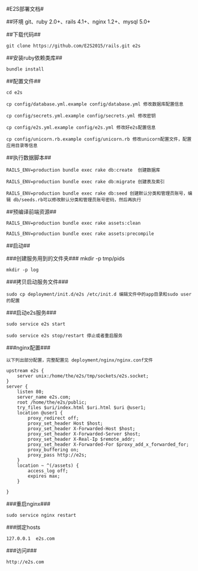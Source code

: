 #E2S部署文档#

##环境
    git、ruby 2.0+、rails 4.1+、nginx 1.2+、mysql 5.0+

##下载代码##
    
    git clone https://github.com/E2S2015/rails.git e2s

##安装ruby依赖类库##

    bundle install

##配置文件##

    cd e2s

    cp config/database.yml.example config/database.yml 修改数据库配置信息

    cp config/secrets.yml.example config/secrets.yml 修改密钥
 
    cp config/e2s.yml.example config/e2s.yml 修改好e2s配置信息

    cp config/unicorn.rb.example config/unicorn.rb 修改unicorn配置文件，配置应用目录等信息

##执行数据脚本##

    RAILS_ENV=production bundle exec rake db:create  创建数据库
   
    RAILS_ENV=production bundle exec rake db:migrate 创建表及索引

    RAILS_ENV=production bundle exec rake db:seed 创建默认分类和管理员账号，编辑 db/seeds.rb可以修改默认分类和管理员账号密码，然后再执行

##预编译前端资源##

    RAILS_ENV=production bundle exec rake assets:clean
    
    RAILS_ENV=production bundle exec rake assets:precompile

##启动##

###创建服务用到的文件夹###
    mkdir -p tmp/pids

    mkdir -p log 

###拷贝启动服务文件###

    sudo cp deployment/init.d/e2s /etc/init.d 编辑文件中的app目录和sudo user的配置

###启动e2s服务###
    
    sudo service e2s start
    
    sudo service e2s stop/restart 停止或者重启服务

###nginx配置###

    以下列出部分配置，完整配置见 deployment/nginx/nginx.conf文件

    upstream e2s {
        server unix:/home/the/e2s/tmp/sockets/e2s.socket;
    }
    server {
        listen 80;
        server_name e2s.com;
        root /home/the/e2s/public;
        try_files $uri/index.html $uri.html $uri @user1;
        location @user1 {
            proxy_redirect off;
            proxy_set_header Host $host;
            proxy_set_header X-Forwarded-Host $host;
            proxy_set_header X-Forwarded-Server $host;
            proxy_set_header X-Real-Ip $remote_addr;
            proxy_set_header X-Forwarded-For $proxy_add_x_forwarded_for;
            proxy_buffering on;
            proxy_pass http://e2s;
        }
        location ~ ^(/assets) {
            access_log off;
            expires max;
        }

    }

###重启nginx###
    
    sudo service nginx restart
###绑定hosts
   
    127.0.0.1  e2s.com 

###访问###

    http://e2s.com

